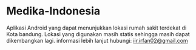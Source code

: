 # Medika-Indonesia
Aplikasi Android yang dapat menunjukkan lokasi rumah sakit terdekat di Kota bandung. Lokasi yang digunakan masih statis sehingga masih dapat dikembangkan lagi. informasi lebih lanjut hubungi: iir.irfan02@gmail.com
